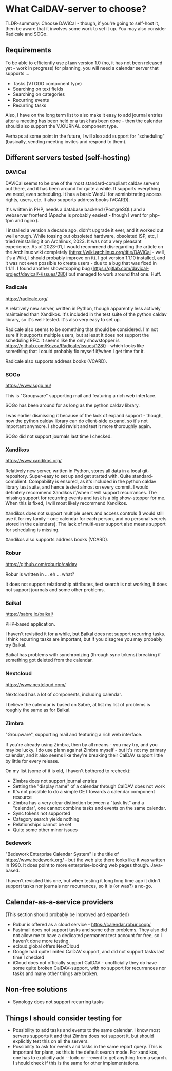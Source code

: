 # What CalDAV-server to choose?

TLDR-summary: Choose DAViCal - though, if you're going to self-host it, then be aware that it involves some work to set it up.  You may also consider Radicale and  SOGo.

## Requirements

To be able to efficiently use `plann` version 1.0 (no, it has not been released yet - work in progress) for planning, you will need a calendar server that supports ...

* Tasks (VTODO component type)
* Searching on text fields
* Searching on categories
* Recurring events
* Recurring tasks

Also, I have on the long term list to also make it easy to add journal entries after a meeting has been held or a task has been done - then the calendar should also support the VJOURNAL component type.

Perhaps at some point in the future, I will also add support for "scheduling" (basically, sending meeting invites and respond to them).

## Different servers tested (self-hosting)

### DAViCal

DAViCal seems to be one of the most standard-compliant caldav servers out there, and it has been around for quite a while.  It supports everything we need, even scheduling.  It has a basic WebUI for administrating access rights, users, etc.  It also supports address books (VCARD).

It's written in PHP, needs a database backend (PostgreSQL) and a webserver frontend (Apache is probably easiest - though I went for php-fpm and nginx).

I installed a version a decade ago, didn't upgrade it ever, and it worked out well enough.  While tossing out obsoleted hardware, obsoleted ISP, etc, I tried reinstalling it on Archlinux, 2023.  It was not a very pleasant experience.  As of 2023-01, I would recommend disregarding the article on the Archlinux wiki completely (https://wiki.archlinux.org/title/DAViCal - well, it's a Wiki, I should probably improve on it).  I got version 1.1.10 installed, and it was not even possible to create users - due to a bug that was fixed in 1.1.11.  I found another showstopping bug (https://gitlab.com/davical-project/davical/-/issues/280) but managed to work around that one.  Huff.

### Radicale

https://radicale.org/

A relatively new server, written in Python, though apparently less actively maintained than Xandikos.  It's included in the test suite of the python caldav library, so it's well-tested.  It's also very easy to set up.

Radicale also seems to be something that should be considered.  I'm not sure if it supports multiple users, but at least it does not support the scheduling RFC.  It seems like the only showstopper is https://github.com/Kozea/Radicale/issues/1280 - which looks like something that I could probably fix myself if/when I get time for it.

Radicale also supports address books (VCARD).

### SOGo

https://www.sogo.nu/

This is "Groupware" supporting mail and featuring a rich web interface.

SOGo has been around for as long as the python caldav library.

I was earlier dismissing it because of the lack of expand support - though, now the python caldav library can do client-side expand, so it's not important anymore.  I should revisit and test it more thoroughly again.

SOGo did not support journals last time I checked.

### Xandikos

https://www.xandikos.org/

Relatively new server, written in Python, stores all data in a local git-repository.  Super-easy to set up and get started with.  Quite standard-complient.  Compability is ensured, as it's included in the python caldav library test suite, and hence tested almost on every commit.  I would definitely recommend Xandikos if/when it will support recurrances.  The missing support for recurring events and task is a big show-stopper for me.  When this is fixed, I will most likely recommend Xandikos.

Xandikos does not support multiple users and access controls (I would still use it for my family - one calendar for each person, and no personal secrets stored in the calendars).  The lack of multi-user support also means support for scheduling is missing.

Xandikos also supports address books (VCARD).

### Robur

https://github.com/roburio/caldav

Robur is written in ... eh ... what?

It does not support relationship attributes, text search is not working, it does not support journals and some other problems.

### Baikal

https://sabre.io/baikal/

PHP-based application.

I haven't revisited it for a while, but Baikal does not support recurring tasks.  I think recurring tasks are important, but if you disagree you may probably try Baikal.

Baikal has problems with synchronizing (through sync tokens) breaking if something got deleted from the calendar.

### Nextcloud

https://www.nextcloud.com/

Nextcloud has a lot of components, including calendar.

I believe the calendar is based on Sabre, at list my list of problems is roughly the same as for Baikal.

### Zimbra

"Groupware", supporting mail and featuring a rich web interface.

If you're already using Zimbra, then by all means - you may try, and you may be lucky.  I do use plann against Zimbra myself - but it's not my primary calendar, and it also seems like they're breaking their CalDAV support little by little for every release.

On my list (some of it is old, I haven't bothered to recheck):

* Zimbra does not support journal entries
* Setting the "display name" of a calendar through CalDAV does not work
* It's not possible to do a simple GET towards a calendar component resource
* Zimbra has a very clear distinction between a "task list" and a "calendar", one cannot combine tasks and events on the same calendar.
* Sync tokens not supported
* Category search yields nothing
* Relationships cannot be set
* Quite some other minor issues

### Bedework

"Bedework Enterprise Calendar System" is the title of https://www.bedework.org/ - but the web site there looks like it was written in 1990.  It does point to more enterprise-looking web pages though.  Java-based.

I haven't revisited this one, but when testing it long long time ago it didn't support tasks nor journals nor recurrances, so it is (or was?) a no-go.

## Calendar-as-a-service providers

(This section should probably be improved and expanded)

* Robur is offered as a cloud service - https://calendar.robur.coop/
* Fastmail does not support tasks and some other problems.  They also did not allow me to have a dedicated permanent test account for free, so I haven't done more testing.
* ecloud.global offers NextCloud
* Google had quite limited CalDAV support, and did not support tasks last time I checked
* iCloud does not officially support CalDAV - unofficially they do have some quite broken CalDAV-support, with no support for recurrances nor tasks and many other things are broken.

## Non-free solutions

* Synology does not support recurring tasks

## Things I should consider testing for

* Possibility to add tasks and events to the same calendar.  I know most servers supports it and that Zimbra does not support it, but should explicitly test this on all the servers.
* Possibility to ask for events and tasks in the same report query.  This is important for plann, as this is the default search mode.  For xandikos, one has to explicitly add --todo or --event to get anything from a search.  I should check if this is the same for other implementations.
